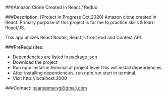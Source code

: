 ###Amazon Clone Created In React / Redux 

###Description: 
[Project in Progress Oct.2020] Amazon clone created in React. 
Primary purpose of this project is for me to practice skills & learn React/JS. 

This app utilizes React Router, React js front end and Context API.


###PreRequisites:
- Dependencies are listed in package.json
- Download the project
- Run npm install in terminal at project level.This will install dependencies. 
- After installing dependencies, run npm run start in terminal. 
- Visit http://localhost:3000 

###Contact: 
naanepmaryg@gmail.com
